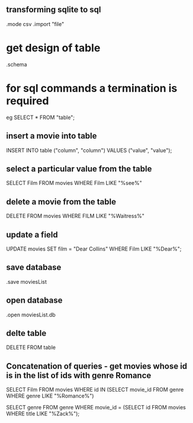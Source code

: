 ## transforming sqlite to sql
.mode csv
.import "file"
# get design of table 
.schema

# for sql commands a termination is required
eg SELECT * FROM "table";

## insert a movie into table
INSERT INTO table ("column", "column") VALUES ("value", "value");

## select a particular value from the table
SELECT Film FROM movies WHERE Film LIKE "%see%"

## delete a movie from the table 
DELETE FROM movies WHERE FILM LIKE "%Waitress%"

## update a field
UPDATE movies SET film = "Dear Collins" WHERE Film LIKE "%Dear%";

## save database 
.save moviesList 

## open database
.open moviesList.db

## delte table
DELETE FROM table

## Concatenation of queries - get movies whose id is in the list of ids with genre Romance
SELECT Film FROM movies WHERE id IN (SELECT movie_id FROM genre WHERE genre LIKE "%Romance%")

SELECT genre FROM genre WHERE movie_id = (SELECT id FROM movies WHERE title LIKE "%Zack%");